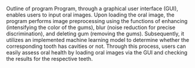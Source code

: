 Outline of program
Program, through a graphical user interface (GUI), enables users to input oral images.
 Upon loading the oral image, the program performs image preprocessing using the functions of enhancing (intensifying the color of the gums), blur (noise reduction for precise discrimination), and deleting gum (removing the gums). 
Subsequently, it utilizes an implemented machine learning model to determine whether the corresponding tooth has cavities or not. 
Through this process, users can easily assess oral health by loading oral images via the GUI and checking the results for the respective teeth.
